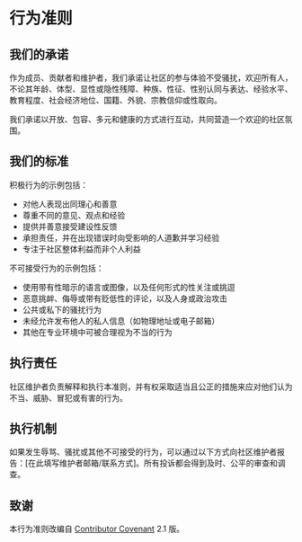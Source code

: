 # 行为准则

## 我们的承诺

作为成员、贡献者和维护者，我们承诺让社区的参与体验不受骚扰，欢迎所有人，不论其年龄、体型、显性或隐性残障、种族、性征、性别认同与表达、经验水平、教育程度、社会经济地位、国籍、外貌、宗教信仰或性取向。

我们承诺以开放、包容、多元和健康的方式进行互动，共同营造一个欢迎的社区氛围。

## 我们的标准

积极行为的示例包括：

- 对他人表现出同理心和善意
- 尊重不同的意见、观点和经验
- 提供并善意接受建设性反馈
- 承担责任，并在出现错误时向受影响的人道歉并学习经验
- 专注于社区整体利益而非个人利益

不可接受行为的示例包括：

- 使用带有性暗示的语言或图像，以及任何形式的性关注或挑逗
- 恶意挑衅、侮辱或带有贬低性的评论，以及人身或政治攻击
- 公共或私下的骚扰行为
- 未经允许发布他人的私人信息（如物理地址或电子邮箱）
- 其他在专业环境中可被合理视为不当的行为

## 执行责任

社区维护者负责解释和执行本准则，并有权采取适当且公正的措施来应对他们认为不当、威胁、冒犯或有害的行为。

## 执行机制

如果发生辱骂、骚扰或其他不可接受的行为，可以通过以下方式向社区维护者报告：[在此填写维护者邮箱/联系方式]。所有投诉都会得到及时、公平的审查和调查。

## 致谢

本行为准则改编自 [Contributor Covenant](https://www.contributor-covenant.org/) 2.1 版。